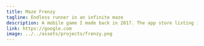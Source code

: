 ```yaml
---
title: Maze Frenzy
tagline: Endless runner in an infinite maze
description: A mobile game I made back in 2017. The app store listing is long dead, but the web version's still playable.
link: https://google.com
image: ../../assets/projects/frenzy.png
---
```

